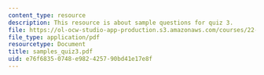```yaml
---
content_type: resource
description: This resource is about sample questions for quiz 3.
file: https://ol-ocw-studio-app-production.s3.amazonaws.com/courses/22-101-applied-nuclear-physics-fall-2006/e76f68350748e982425790bd41e17e8f_samples_quiz3.pdf
file_type: application/pdf
resourcetype: Document
title: samples_quiz3.pdf
uid: e76f6835-0748-e982-4257-90bd41e17e8f
---
```

